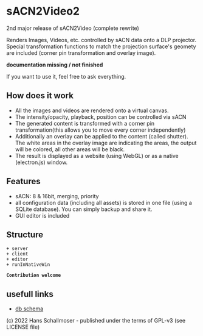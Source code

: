 # sACN2Video2
2nd major release of sACN2Video (complete rewrite)

Renders Images, Videos, etc. controlled by sACN data onto a DLP projector.
Special transformation functions to match the projection surface's geomety are included (corner pin transformation and overlay image).

**documentation missing / not finished**

If you want to use it, feel free to ask everything.

## How does it work

- All the images and videos are rendered onto a virtual canvas.
- The intensity/opacity, playback, position can be controlled via sACN
- The generated content is transformed with a corner pin transformation(this allows you to move every corner independently)
- Additionally an overlay can be applied to the content (called shutter). The white areas in the overlay image are indicating the areas, the output will be colored, all other areas will be black.
- The result is displayed as a website (using WebGL) or as a native (electron.js) window.

## Features

- sACN: 8 & 16bit, merging, priority
- all configuration data (including all assets) is stored in one file (using a SQLite database). You can simply backup and share it.
- GUI editor is included

## Structure
````
+ server
+ client
+ editor
+ runInNativeWin
````

**``Contribution welcome``**

## usefull links

- [db schema](/server/dbSchema.sql)


(c) 2022 Hans Schallmoser - published under the terms of GPL-v3 (see LICENSE file)
